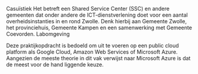 Casuïstiek 
Het betreft een Shared Service Center (SSC) en andere gemeenten dat onder andere
de ICT-dienstverlening doet voor een aantal overheidsinstanties in en rond Zwolle.
Denk hierbij aan Gemeente Zwolle, het provinciehuis, Gemeente Kampen en een 
samenwerking met Gemeente Coevorden.
Labomgeving 

Deze praktijkopdracht is bedoeld om uit te voeren op een public cloud platform als 
Google Cloud, Amazon Web Services of Microsoft Azure. Aangezien de meeste 
theorie in dit vak verwijst naar Microsoft Azure is dat de meest voor de hand liggende
keuze.
 

